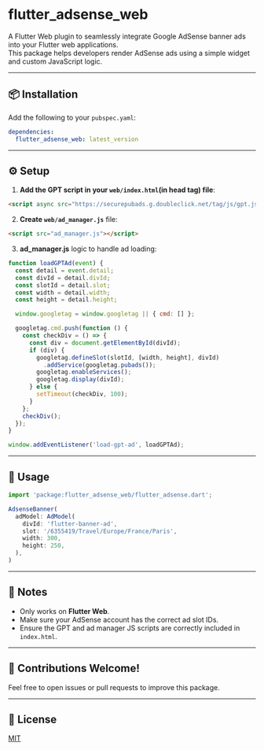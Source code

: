 # flutter_adsense_web

A Flutter Web plugin to seamlessly integrate Google AdSense banner ads into your Flutter web applications.  
This package helps developers render AdSense ads using a simple widget and custom JavaScript logic.

---

## 📦 Installation

Add the following to your `pubspec.yaml`:

```yaml
dependencies:
  flutter_adsense_web: latest_version
```

---

## ⚙️ Setup

1. **Add the GPT script in your `web/index.html`(in head tag) file**:

```html
<script async src="https://securepubads.g.doubleclick.net/tag/js/gpt.js" crossorigin="anonymous"></script>
```

2. **Create `web/ad_manager.js`** file:

```html
<script src="ad_manager.js"></script>
```

3. **ad_manager.js** logic to handle ad loading:

```js
function loadGPTAd(event) {
  const detail = event.detail;
  const divId = detail.divId;
  const slotId = detail.slot;
  const width = detail.width;
  const height = detail.height;

  window.googletag = window.googletag || { cmd: [] };

  googletag.cmd.push(function () {
    const checkDiv = () => {
      const div = document.getElementById(divId);
      if (div) {
        googletag.defineSlot(slotId, [width, height], divId)
          .addService(googletag.pubads());
        googletag.enableServices();
        googletag.display(divId);
      } else {
        setTimeout(checkDiv, 100);
      }
    };
    checkDiv();
  });
}

window.addEventListener('load-gpt-ad', loadGPTAd);
```

---

## 🚀 Usage

```js
import 'package:flutter_adsense_web/flutter_adsense.dart';

AdsenseBanner(
  adModel: AdModel(
    divId: 'flutter-banner-ad',
    slot: '/6355419/Travel/Europe/France/Paris',
    width: 300,
    height: 250,
  ),
)
```

---

## 📝 Notes

- Only works on **Flutter Web**.
- Make sure your AdSense account has the correct ad slot IDs.
- Ensure the GPT and ad manager JS scripts are correctly included in `index.html`.

---

## 🤝 Contributions Welcome!

Feel free to open issues or pull requests to improve this package.

---

## 📄 License

[MIT](LICENSE)